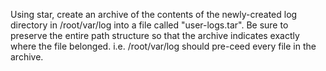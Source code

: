 Using star, create an archive of the contents of the newly-created log directory in /root/var/log into a file called "user-logs.tar". Be sure to preserve the entire path structure so that the archive indicates exactly where the file belonged. i.e. /root/var/log should pre-ceed every file in the archive.
